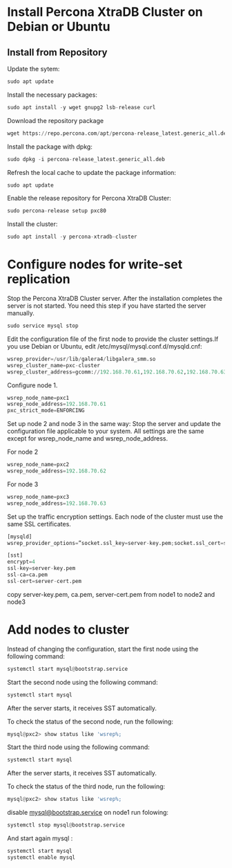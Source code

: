 # Install Percona XtraDB Cluster on Debian or Ubuntu

## Install from Repository
Update the sytem:
```python
sudo apt update
```
Install the necessary packages:
```python
sudo apt install -y wget gnupg2 lsb-release curl
```
Download the repository package
```python
wget https://repo.percona.com/apt/percona-release_latest.generic_all.deb
```
Install the package with dpkg:
```python
sudo dpkg -i percona-release_latest.generic_all.deb
```
Refresh the local cache to update the package information:
```python
sudo apt update
```
Enable the release repository for Percona XtraDB Cluster:
```python
sudo percona-release setup pxc80
```
Install the cluster:
```python
sudo apt install -y percona-xtradb-cluster
```

# Configure nodes for write-set replication
Stop the Percona XtraDB Cluster server. After the installation completes the server is not started. You need this step if you have started the server manually.
```python
sudo service mysql stop
```
Edit the configuration file of the first node to provide the cluster settings.If you use Debian or Ubuntu, edit /etc/mysql/mysql.conf.d/mysqld.cnf:
```python
wsrep_provider=/usr/lib/galera4/libgalera_smm.so
wsrep_cluster_name=pxc-cluster
wsrep_cluster_address=gcomm://192.168.70.61,192.168.70.62,192.168.70.63
```
Configure node 1.
```python
wsrep_node_name=pxc1
wsrep_node_address=192.168.70.61
pxc_strict_mode=ENFORCING
```
Set up node 2 and node 3 in the same way: Stop the server and update the configuration file applicable to your system. All settings are the same except for wsrep_node_name and wsrep_node_address.

For node 2
```python
wsrep_node_name=pxc2
wsrep_node_address=192.168.70.62
```
For node 3

```python
wsrep_node_name=pxc3
wsrep_node_address=192.168.70.63
```
Set up the traffic encryption settings. Each node of the cluster must use the same SSL certificates.
```python
[mysqld]
wsrep_provider_options=”socket.ssl_key=server-key.pem;socket.ssl_cert=server-cert.pem;socket.ssl_ca=ca.pem”

[sst]
encrypt=4
ssl-key=server-key.pem
ssl-ca=ca.pem
ssl-cert=server-cert.pem
```
copy server-key.pem, ca.pem, server-cert.pem from node1 to node2 and node3
# Add nodes to cluster
Instead of changing the configuration, start the first node using the following command:
```python
systemctl start mysql@bootstrap.service
```
Start the second node using the following command:

```python
systemctl start mysql
```
After the server starts, it receives SST automatically.

To check the status of the second node, run the following:
```python
mysql@pxc2> show status like 'wsrep%;
```
Start the third node using the following command:

```python
systemctl start mysql
```
After the server starts, it receives SST automatically.

To check the status of the third node, run the following:
```python
mysql@pxc2> show status like 'wsrep%;
```
disable mysql@bootstrap.service on node1 run folowing:
```python
systemctl stop mysql@bootstrap.service
```
And start again mysql :
```python
systemctl start mysql
systemctl enable mysql 
```